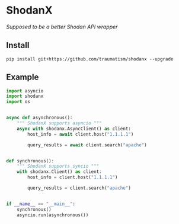 # ShodanX
_Supposed to be a better Shodan API wrapper_

## Install

`pip install git+https://github.com/traumatism/shodanx --upgrade`


## Example
```py
import asyncio
import shodanx
import os


async def asynchronous():
    """ ShodanX supports asyncio """
    async with shodanx.AsyncClient() as client:
        host_info = await client.host("1.1.1.1")

        query_results = await client.search("apache")


def synchronous():
    """ ShodanX supports syncio """
    with shodanx.Client() as client:
        host_info = client.host("1.1.1.1")

        query_results = client.search("apache")


if __name__ == "__main__":
    synchronous()
    asyncio.run(asynchronous())

```